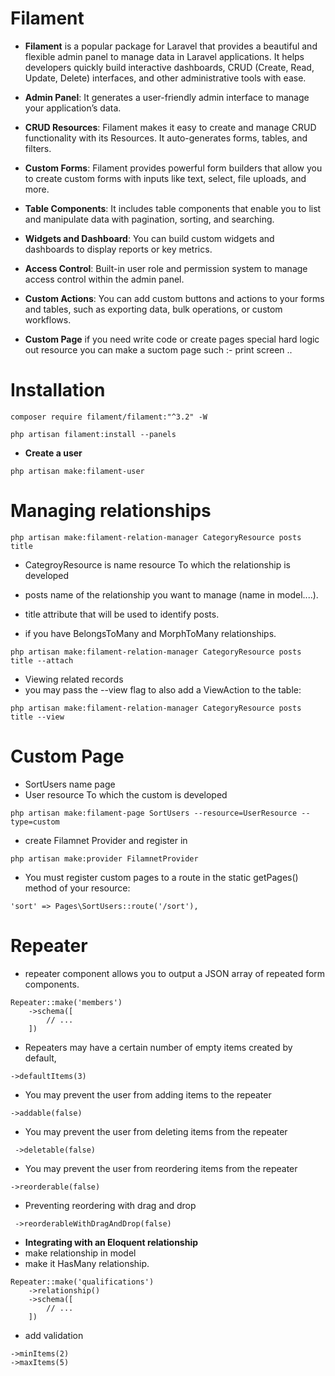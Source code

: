 # Filament
* **Filament** is a popular package for Laravel that provides a beautiful and flexible admin panel to manage data in Laravel applications. It helps developers quickly build interactive dashboards, CRUD (Create, Read, Update, Delete) interfaces, and other administrative tools with ease.

* **Admin Panel**: It generates a user-friendly admin interface to manage your application’s data.
* **CRUD Resources**: Filament makes it easy to create and manage CRUD functionality with its Resources. It auto-generates forms, tables, and filters.
* **Custom Forms**: Filament provides powerful form builders that allow you to create custom forms with inputs like text, select, file uploads, and more.
* **Table Components**: It includes table components that enable you to list and manipulate data with pagination, sorting, and searching.
* **Widgets and Dashboard**: You can build custom widgets and dashboards to display reports or key metrics.
* **Access Control**: Built-in user role and permission system to manage access control within the admin panel.
* **Custom Actions**: You can add custom buttons and actions to your forms and tables, such as exporting data, bulk operations, or custom workflows.
* **Custom Page** if you need write code or create pages special hard logic out resource you can make a suctom page such :- print screen ..
# Installation
```
composer require filament/filament:"^3.2" -W
 
php artisan filament:install --panels
```
* **Create a user**
```
php artisan make:filament-user
```


# Managing relationships

```
php artisan make:filament-relation-manager CategoryResource posts title
```
* CategroyResource is name resource To which the relationship is developed
* posts name of the relationship you want to manage (name in model....).
* title attribute that will be used to identify posts.

* if you have BelongsToMany and MorphToMany relationships.
```
php artisan make:filament-relation-manager CategoryResource posts title --attach
```

* Viewing related records
* you may pass the --view flag to also add a ViewAction to the table:
```
php artisan make:filament-relation-manager CategoryResource posts title --view
```
  
# Custom Page 

* SortUsers name page
* User resource To which the custom is developed
```
php artisan make:filament-page SortUsers --resource=UserResource --type=custom
```
* create Filamnet Provider and register in 
```
php artisan make:provider FilamnetProvider 
```
* You must register custom pages to a route in the static getPages() method of your resource:
```
'sort' => Pages\SortUsers::route('/sort'),
```


# Repeater

* repeater component allows you to output a JSON array of repeated form components.

```
Repeater::make('members')
    ->schema([
        // ...
    ])
```
* Repeaters may have a certain number of empty items created by default,
```
->defaultItems(3)
```
* You may prevent the user from adding items to the repeater 
```
->addable(false)
```
* You may prevent the user from deleting items from the repeater 
```
 ->deletable(false)
```
* You may prevent the user from reordering items from the repeater
```
->reorderable(false)
```

* Preventing reordering with drag and drop
```
 ->reorderableWithDragAndDrop(false)
```
* **Integrating with an Eloquent relationship**
* make relationship in model
* make it HasMany relationship.
```
Repeater::make('qualifications')
    ->relationship()
    ->schema([
        // ...
    ])
```
* add validation
```
->minItems(2)
->maxItems(5)
```




